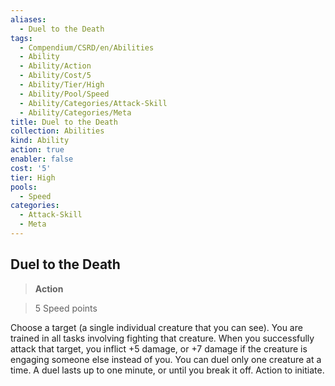 ```yaml
---
aliases:
  - Duel to the Death
tags:
  - Compendium/CSRD/en/Abilities
  - Ability
  - Ability/Action
  - Ability/Cost/5
  - Ability/Tier/High
  - Ability/Pool/Speed
  - Ability/Categories/Attack-Skill
  - Ability/Categories/Meta
title: Duel to the Death
collection: Abilities
kind: Ability
action: true
enabler: false
cost: '5'
tier: High
pools:
  - Speed
categories:
  - Attack-Skill
  - Meta
---
```

## Duel to the Death    
>**Action**    
>5 Speed points  
    
Choose a target (a single individual creature that you can see). You are trained in all tasks involving fighting that creature. When you successfully attack that target, you inflict +5 damage, or +7 damage if the creature is engaging someone else instead of you. You can duel only one creature at a time. A duel lasts up to one minute, or until you break it off. Action to initiate.